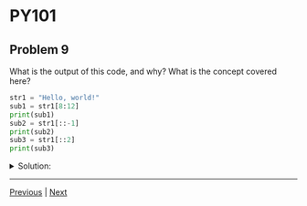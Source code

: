 # PY101
## Problem 9

What is the output of this code, and why? What is the concept covered here?

```python
str1 = "Hello, world!"
sub1 = str1[8:12]
print(sub1)
sub2 = str1[::-1]
print(sub2)
sub3 = str1[::2]
print(sub3)
```

<details>
<summary>Solution:</summary>

The concept is string slicing, which creates a new string object (a substring) from the original string object based on the given indexing sequence and the step slice argument, if any. `sub1` returns the characters from and inclusive of index `8` to but exclusive of index `12`, or the string `"worl"`, which is then printed. The substring `sub2` returns the entire string, but the slice step argument of `-1` reverses the order of the indexing, returning the string reversed, or `"!dlrow ,olleH"`, which is then printed. The last substring `sub3` returns the entire original string, but the slice step argument of `2` instructs the indexing to skip every other index starting with index `0`. The new substring has a value of `"Hlo ol!"`, which is then printed.

</details>

---

[Previous](008.md) | [Next](010.md)
